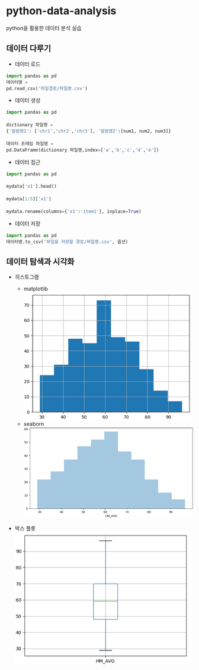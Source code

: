 # python-data-analysis
python을 활용한 데이터 분석 실습

## 데이터 다루기
- 데이터 로드
```python
import pandas as pd
데이터명 =
pd.read_csv('파일경로/파일명.csv')
```

- 데이터 생성
```python
import pandas as pd

dictionary 파일명 =
{'컬럼명1': ['chr1','chr2','chr3'], '컬럼명2':[num1, num2, num3]}

데이터 프레임 파일명 =
pd.DataFrame(dictionary 파일명,index=['a','b','c','d','e'])
```

- 데이터 접근
```python
import pandas as pd

mydata['x1'].head()

mydata[1:5]['x1']

mydata.rename(columns={'x1':'item1'}, inplace=True)
```

- 데이터 저장
```python
import pandas as pd
데이터명.to_csv('파일을 저장할 경로/파일명.csv', 옵션)
```

## 데이터 탐색과 시각화
- 히스토그램
    - matplotlib
    ![Alt text](image-2.png)
    - seaborn
    ![Alt text](image-1.png)

- 박스 플롯
![Alt text](image.png)